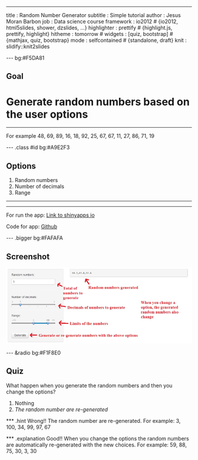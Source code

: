 --- 
title       : Random Number Generator
subtitle    : Simple tutorial
author      : Jesus Moran Barbon
job         : Data science course
framework   : io2012        # {io2012, html5slides, shower, dzslides, ...}
highlighter : prettify  # {highlight.js, prettify, highlight}
hitheme     : tomorrow      # 
widgets     : [quiz, bootstrap]            # {mathjax, quiz, bootstrap}
mode        : selfcontained # {standalone, draft}
knit        : slidify::knit2slides


--- bg:#F5DA81

## Goal

<h1><strong>Generate random numbers based on the user options</strong></h1>
<hr>
<p>For example 48, 69, 89, 16, 18, 92, 25, 67, 67, 11, 27, 86, 71, 19</p>


--- .class #id bg:#A9E2F3

## Options

1. Random numbers
2. Number of decimals
3. Range

<hr>
<hr>

For run the app:
<a href="https://jesusmoranbarbon.shinyapps.io/RandomNumberGenerator/">Link to shinyapps io</a>

Code for app:
<a href="https://github.com/jesusmoranbarbon/Shiny-Random-Number-Generator/tree/master/App">Github</a>


--- .bigger bg:#FAFAFA

## Screenshot
<img src="./assets/img/screenshot.jpg"></img>

--- &radio bg:#F1F8E0


## Quiz


What happen when you generate the random numbers and then you change the options?

1. Nothing
2. _The random number are re-generated_

*** .hint
Wrong!! The random number are re-generated. For example: 3, 100, 34, 99, 97, 67

*** .explanation
Good!! When you change the options the random numbers are automatically re-generated with the new choices. For example: 59, 88, 75, 30, 3, 30
